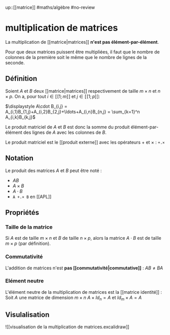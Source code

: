 up::[[matrice]]
#maths/algèbre #no-review 
# multiplication de matrices

La multiplication de [[matrice|matrices]] **n'est pas élément-par-élément**.

Pour que deux matrices puissent être multipliées, il faut que le nombre de colonnes de la première soit le même que le nombre de lignes de la seconde.

## Définition

Soient $A$ et $B$ deux [[matrice|matrices]] respectivement de taille $m\times n$ et $n\times p$. On a, pour tout $i\in [\![1;m]\!]$ et $j\in[\![1;p]\!]$:

$\displaystyle A\cdot B_{i,j} = A_{i,1}B_{1,j}+A_{i,2}B_{2,j}+\ldots+A_{i,n}B_{n,j} = \sum_{k=1}^n A_{i,k}B_{k,j}$

Le produit matriciel de $A$ et $B$ est donc la somme du produit élément-par-élément des lignes de $A$ avec les colonnes de $B$.

Le produit matriciel est le [[produit externe]] avec les opérateurs $+$ et $\times$ : `+.×`

## Notation
Le produit des matrices $A$ et $B$ peut être noté :
 - $AB$
 - $A\times B$
 - $A\cdot B$
 - `A +.× B` en [[APL]]

## Propriétés
### Taille de la matrice
Si $A$ est de taille $m\times n$ et $B$ de taille $n\times p$, alors la matrice $A\cdot B$ est de taille $m\times p$ (par définition).

### Commutativité
L'addition de matrices n'est **pas [[commutativité|commutative]]** :
$AB \neq BA$

### Elément neutre
L'élément neutre de la multiplication de matrices est la [[matrice identité]] :
Soit $A$ une matrice de dimension $m\times n$
$A\times Id_n = A$ et $Id_m\times A = A$


## Visulalisation
![[visualisation de la multiplication de matrices.excalidraw]]


